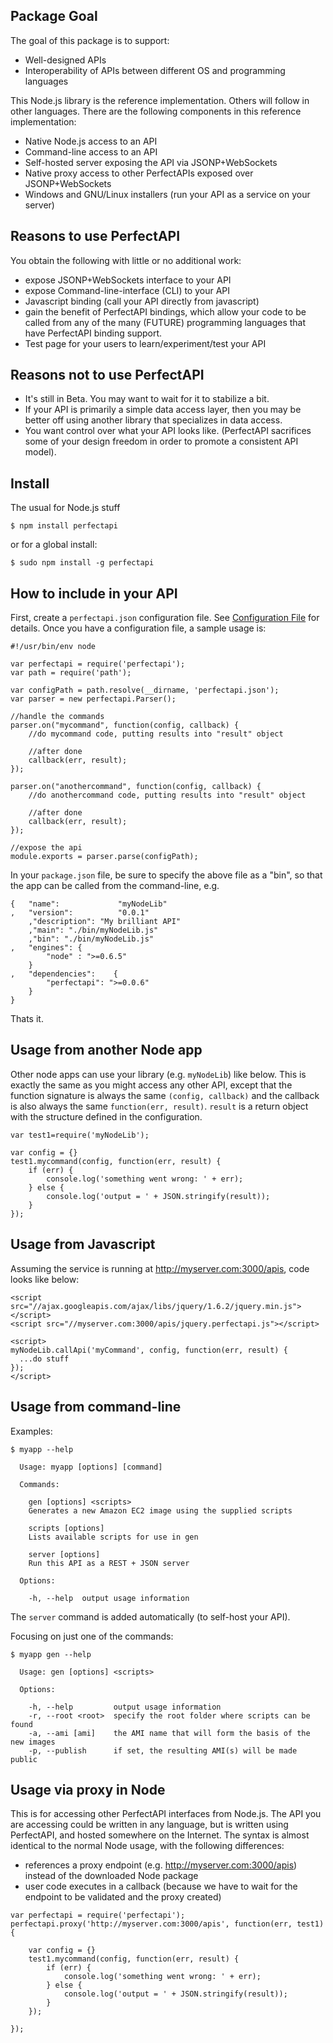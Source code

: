 Package Goal
------------
The goal of this package is to support:

 - Well-designed APIs
 - Interoperability of APIs between different OS and programming languages
 
This Node.js library is the reference implementation.  Others will follow in other languages.   There are the following components in this reference implementation:

 - Native Node.js access to an API
 - Command-line access to an API
 - Self-hosted server exposing the API via JSONP+WebSockets
 - Native proxy access to other PerfectAPIs exposed over JSONP+WebSockets
 - Windows and GNU/Linux installers (run your API as a service on your server)

Reasons to use PerfectAPI
-------------------------
You obtain the following with little or no additional work:

 - expose JSONP+WebSockets interface to your API
 - expose Command-line-interface (CLI) to your API
 - Javascript binding (call your API directly from javascript)
 - gain the benefit of PerfectAPI bindings, which allow your code to be called from any of the many (FUTURE) programming languages that have PerfectAPI binding support.
 - Test page for your users to learn/experiment/test your API 

Reasons not to use PerfectAPI
-----------------------------

 - It's still in Beta.  You may want to wait for it to stabilize a bit.  
 - If your API is primarily a simple data access layer, then you may be better off using another library that specializes in data access.  
 - You want control over what your API looks like. (PerfectAPI sacrifices some of your design freedom in order to promote a consistent API model).

Install
-------
The usual for Node.js stuff

    $ npm install perfectapi

or for a global install:

    $ sudo npm install -g perfectapi

How to include in your API
--------------------------
First, create a `perfectapi.json` configuration file.  See [Configuration File](node-perfectapi/wiki/perfectapi-config-file-format) for details.   Once you have a configuration file, a sample usage is:

```
#!/usr/bin/env node

var perfectapi = require('perfectapi');  
var path = require('path');

var configPath = path.resolve(__dirname, 'perfectapi.json');
var parser = new perfectapi.Parser();

//handle the commands
parser.on("mycommand", function(config, callback) {
	//do mycommand code, putting results into "result" object

	//after done
	callback(err, result);
});
 
parser.on("anothercommand", function(config, callback) {
	//do anothercommand code, putting results into "result" object

	//after done
	callback(err, result);
});

//expose the api
module.exports = parser.parse(configPath);
```

In your `package.json` file, be sure to specify the above file as a "bin", so that the app can be called from the command-line, e.g.

```	
{   "name":             "myNodeLib"
,   "version":          "0.0.1"
    ,"description": "My brilliant API"
    ,"main": "./bin/myNodeLib.js"
	,"bin": "./bin/myNodeLib.js"
,   "engines": {
        "node" : ">=0.6.5"
    }
,   "dependencies":    {   
        "perfectapi": ">=0.0.6"
    }
}
```
Thats it.  

Usage from another Node app
---------------------------
Other node apps can use your library (e.g. `myNodeLib`) like below.  This is exactly the same as you might access any other API, except that the function signature is always the same `(config, callback)` and the callback is also always the same `function(err, result)`.  `result` is a return object with the structure defined in the configuration.

```
var test1=require('myNodeLib');

var config = {}
test1.mycommand(config, function(err, result) {
	if (err) {
		console.log('something went wrong: ' + err);
	} else {
		console.log('output = ' + JSON.stringify(result));
	}
});
```

Usage from Javascript
---------------------
Assuming the service is running at http://myserver.com:3000/apis, code looks like below: 

```
<script src="//ajax.googleapis.com/ajax/libs/jquery/1.6.2/jquery.min.js"></script>
<script src="//myserver.com:3000/apis/jquery.perfectapi.js"></script>

<script>
myNodeLib.callApi('myCommand', config, function(err, result) {
  ...do stuff
});
</script>
```

Usage from command-line
-----------------------

Examples:

```
$ myapp --help

  Usage: myapp [options] [command]

  Commands:

    gen [options] <scripts>
    Generates a new Amazon EC2 image using the supplied scripts

    scripts [options]
    Lists available scripts for use in gen

    server [options]
    Run this API as a REST + JSON server

  Options:

    -h, --help  output usage information
```
The `server` command is added automatically (to self-host your API).

Focusing on just one of the commands:

```
$ myapp gen --help

  Usage: gen [options] <scripts>

  Options:

    -h, --help         output usage information
    -r, --root <root>  specify the root folder where scripts can be found
    -a, --ami [ami]    the AMI name that will form the basis of the new images
    -p, --publish      if set, the resulting AMI(s) will be made public
```

Usage via proxy in Node
-----------------------
This is for accessing other PerfectAPI interfaces from Node.js.   The API you are accessing could be written in any language, but is written using PerfectAPI, and hosted somewhere on the Internet.  The syntax is almost identical to the normal Node usage, with the following differences:

 - references a proxy endpoint (e.g. http://myserver.com:3000/apis) instead of the downloaded Node package
 - user code executes in a callback (because we have to wait for the endpoint to be validated and the proxy created)

```
var perfectapi = require('perfectapi');
perfectapi.proxy('http://myserver.com:3000/apis', function(err, test1) {

	var config = {}
	test1.mycommand(config, function(err, result) {
		if (err) {
			console.log('something went wrong: ' + err);
		} else {
			console.log('output = ' + JSON.stringify(result));
		}
	});
	
});
```
